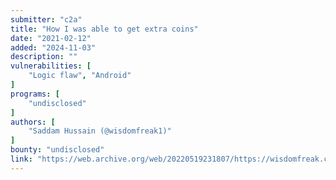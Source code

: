 ```yaml
---
submitter: "c2a"
title: "How I was able to get extra coins"
date: "2021-02-12"
added: "2024-11-03"
description: ""
vulnerabilities: [
    "Logic flaw", "Android"
]
programs: [
    "undisclosed"
]
authors: [
    "Saddam Hussain (@wisdomfreak1)"
]
bounty: "undisclosed"
link: "https://web.archive.org/web/20220519231807/https://wisdomfreak.com/how-i-was-able-to-get-extra-coins/"
---
```




